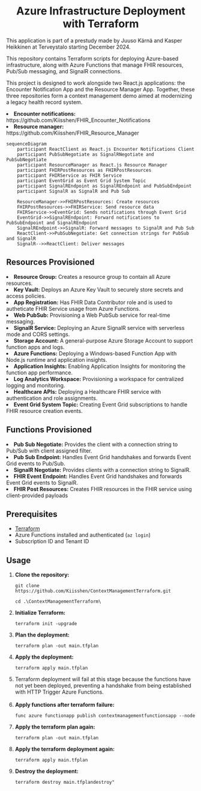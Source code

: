 <h1 align="center" id="title">Azure Infrastructure Deployment with Terraform</h1>

<p id="description">This application is part of a prestudy made by Juuso Kärnä and Kasper Heikkinen at Terveystalo starting December 2024.</p>
<p id="description">This repository contains Terraform scripts for deploying Azure-based infrastructure, along with Azure Functions that manage FHIR resources, Pub/Sub messaging, and SignalR connections.</p>
<p id="description">This project is designed to work alongside two React.js applications: the Encounter Notification App and the Resource Manager App. Together, these three repositories form a context management demo aimed at modernizing a legacy health record system.</p>
<li><strong>Encounter notifications:</strong> https://github.com/Kiisshen/FHIR_Encounter_Notifications</li>
<li><strong>Resource manager:</strong> https://github.com/Kiisshen/FHIR_Resource_Manager</li>

```mermaid
sequenceDiagram
    participant ReactClient as React.js Encounter Notifications Client
    participant PubSubNegotiate as SignalRNegotiate and PubSubNegotiate
    participant ResourceManager as React.js Resource Manager
    participant FHIRPostResources as FHIRPostResources
    participant FHIRService as FHIR Service
    participant EventGrid as Event Grid System Topic
    participant SignalREndpoint as SignalREndpoint and PubSubEndpoint
    participant SignalR as SignalR and Pub Sub

    ResourceManager->>FHIRPostResources: Create resources
    FHIRPostResources->>FHIRService: Send resource data
    FHIRService->>EventGrid: Sends notifications through Event Grid
    EventGrid->>SignalREndpoint: Forward notifications to PubSubEndpoint and SignalREndpoint
    SignalREndpoint->>SignalR: Forward messages to SignalR and Pub Sub
    ReactClient->>PubSubNegotiate: Get connection strings for PubSub and SignalR
    SignalR-->>ReactClient: Deliver messages
```

<h2>Resources Provisioned</h2>
    <li><strong>Resource Group:</strong> Creates a resource group to contain all Azure resources.</li>
        <li><strong>Key Vault:</strong> Deploys an Azure Key Vault to securely store secrets and access policies.</li>
        <li><strong>App Registration:</strong> Has FHIR Data Contributor role and is used to autheticate FHIR Service usage from Azure Functions.</li>
        <li><strong>Web PubSub:</strong> Provisioning a Web PubSub service for real-time messaging.</li>
        <li><strong>SignalR Service:</strong> Deploying an Azure SignalR service with serverless mode and CORS settings.</li>
        <li><strong>Storage Account:</strong> A general-purpose Azure Storage Account to support function apps and logs.</li>
        <li><strong>Azure Functions:</strong> Deploying a Windows-based Function App with Node.js runtime and application insights.</li>
        <li><strong>Application Insights:</strong> Enabling Application Insights for monitoring the function app performance.</li>
        <li><strong>Log Analytics Workspace:</strong> Provisioning a workspace for centralized logging and monitoring.</li>
        <li><strong>Healthcare APIs:</strong> Deploying a Healthcare FHIR service with authentication and role assignments.</li>
        <li><strong>Event Grid System Topic:</strong> Creating Event Grid subscriptions to handle FHIR resource creation events.</li>
    </ul>

<h2>Functions Provisioned</h2>
        <li><strong>Pub Sub Negotiate:</strong> Provides the client with a connection string to Pub/Sub with client assigned filter.</li>
        <li><strong>Pub Sub Endpoint:</strong> Handles Event Grid handshakes and forwards Event Grid events to Pub/Sub.</li>
        <li><strong>SignalR Negotiate:</strong> Provides clients with a connection string to SignalR.</li>
        <li><strong>FHIR Event Endpoint:</strong> Handles Event Grid handshakes and forwards Event Grid events to SignalR.</li>
        <li><strong>FHIR Post Resources:</strong> Creates FHIR resources in the FHIR service using client-provided payloads</li>
        </ul>

<h2>Prerequisites</h2>
    <ul>
        <li><a href="https://www.terraform.io/downloads.html">Terraform</a></li>
        <li>Azure Functions installed and authenticated (<code>az login</code>)</li>
        <li>Subscription ID and Tenant ID</li>
    </ul>

  <h2>Usage</h2>
    <ol>
        <li><strong>Clone the repository:</strong>
            <pre><code>git clone https://github.com/Kiisshen/ContextManagementTerraform.git</code></pre>
            <pre><code>cd .\ContextManagementTerraform\</code></pre>
        </li>
        <li><strong>Initialize Terraform:</strong>
            <pre><code>terraform init -upgrade</code></pre>
        </li>
        <li><strong>Plan the deployment:</strong>
            <pre><code>terraform plan -out main.tfplan</code></pre>
        </li>
        <li><strong>Apply the deployment:</strong>
            <pre><code>terraform apply main.tfplan</code></pre>
        </li>
        <li>Terraform deployment will fail at this stage because the functions have not yet been deployed, preventing a handshake from being established with HTTP Trigger Azure Functions.
        </li>
        <br>
        <li><strong>Apply functions after terraform failure:</strong>
            <pre><code>func azure functionapp publish contextmanagementfunctionsapp --node</code></pre>
        </li>
        <li><strong>Apply the terraform plan again:</strong>
            <pre><code>terraform plan -out main.tfplan</code></pre>
        </li>
        <li><strong>Apply the terraform deployment again:</strong>
            <pre><code>terraform apply main.tfplan</code></pre>
        </li>
        <li><strong>Destroy the deployment:</strong>
            <pre><code>terraform destroy main.tfplandestroy"</code></pre>
        </li>
    </ol>
